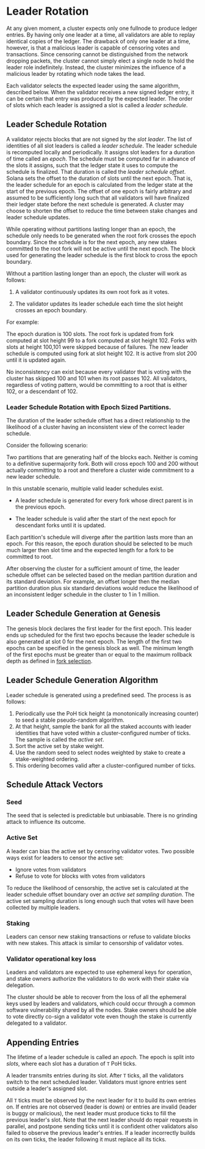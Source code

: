 # Leader Rotation

At any given moment, a cluster expects only one fullnode to produce ledger
entries. By having only one leader at a time, all validators are able to replay
identical copies of the ledger. The drawback of only one leader at a time,
however, is that a malicious leader is capable of censoring votes and
transactions. Since censoring cannot be distinguished from the network dropping
packets, the cluster cannot simply elect a single node to hold the leader role
indefinitely. Instead, the cluster minimizes the influence of a malicious
leader by rotating which node takes the lead.

Each validator selects the expected leader using the same algorithm, described
below. When the validator receives a new signed ledger entry, it can be certain
that entry was produced by the expected leader.  The order of slots which each
leader is assigned a slot is called a *leader schedule*.

## Leader Schedule Rotation

A validator rejects blocks that are not signed by the *slot leader*.  The list
of identities of all slot leaders is called a *leader schedule*. The leader
schedule is recomputed locally and periodically. It assigns slot leaders for a
duration of time called an _epoch_. The schedule must be computed far in advance
of the slots it assigns, such that the ledger state it uses to compute the
schedule is finalized. That duration is called the *leader schedule offset*.
Solana sets the offset to the duration of slots until the next epoch. That is,
the leader schedule for an epoch is calculated from the ledger state at the
start of the previous epoch. The offset of one epoch is fairly arbitrary and
assumed to be sufficiently long such that all validators will have finalized
their ledger state before the next schedule is generated. A cluster may choose
to shorten the offset to reduce the time between stake changes and leader
schedule updates.

While operating without partitions lasting longer than an epoch, the schedule
only needs to be generated when the root fork crosses the epoch boundary.  Since
the schedule is for the next epoch, any new stakes committed to the root fork
will not be active until the next epoch.  The block used for generating the
leader schedule is the first block to cross the epoch boundary.

Without a partition lasting longer than an epoch, the cluster will work as
follows:

1. A validator continuously updates its own root fork as it votes.

2. The validator updates its leader schedule each time the slot height crosses
an epoch boundary.

For example:

The epoch duration is 100 slots. The root fork is updated from fork computed at
slot height 99 to a fork computed at slot height 102. Forks with slots at height
100,101 were skipped because of failures.  The new leader schedule is computed
using fork at slot height 102.  It is active from slot 200 until it is updated
again.

No inconsistency can exist because every validator that is voting with the
cluster has skipped 100 and 101 when its root passes 102.  All validators,
regardless of voting pattern, would be committing to a root that is either 102,
or a descendant of 102.

### Leader Schedule Rotation with Epoch Sized Partitions.

The duration of the leader schedule offset has a direct relationship to the
likelihood of a cluster having an inconsistent view of the correct leader
schedule.

Consider the following scenario:

Two partitions that are generating half of the blocks each.  Neither is coming
to a definitive supermajority fork.  Both will cross epoch 100 and 200 without
actually committing to a root and therefore a cluster wide commitment to a new
leader schedule.

In this unstable scenario, multiple valid leader schedules exist.

* A leader schedule is generated for every fork whose direct parent is in the
previous epoch.

* The leader schedule is valid after the start of the next epoch for descendant
forks until it is updated.

Each partition's schedule will diverge after the partition lasts more than an
epoch.  For this reason, the epoch duration should be selected to be much much
larger then slot time and the expected length for a fork to be committed to
root.

After observing the cluster for a sufficient amount of time, the leader schedule
offset can be selected based on the median partition duration and its standard
deviation.  For example, an offset longer then the median partition duration
plus six standard deviations would reduce the likelihood of an inconsistent
ledger schedule in the cluster to 1 in 1 million.
 
## Leader Schedule Generation at Genesis

The genesis block declares the first leader for the first epoch.  This leader
ends up scheduled for the first two epochs because the leader schedule is also
generated at slot 0 for the next epoch.  The length of the first two epochs can
be specified in the genesis block as well.  The minimum length of the first
epochs must be greater than or equal to the maximum rollback depth as defined in
[fork selection](fork-selection.md).

## Leader Schedule Generation Algorithm

Leader schedule is generated using a predefined seed.  The process is as follows:

1. Periodically use the PoH tick height (a monotonically increasing counter) to
   seed a stable pseudo-random algorithm.
2. At that height, sample the bank for all the staked accounts with leader
   identities that have voted within a cluster-configured number of ticks. The
   sample is called the *active set*.
3. Sort the active set by stake weight.
4. Use the random seed to select nodes weighted by stake to create a
   stake-weighted ordering.
5. This ordering becomes valid after a cluster-configured number of ticks.

## Schedule Attack Vectors

### Seed

The seed that is selected is predictable but unbiasable.  There is no grinding
attack to influence its outcome. 

### Active Set

A leader can bias the active set by censoring validator votes.  Two possible
ways exist for leaders to censor the active set:

* Ignore votes from validators 
* Refuse to vote for blocks with votes from validators

To reduce the likelihood of censorship, the active set is calculated at the
leader schedule offset boundary over an *active set sampling duration*. The
active set sampling duration is long enough such that votes will have been
collected by multiple leaders.

### Staking

Leaders can censor new staking transactions or refuse to validate blocks with
new stakes.  This attack is similar to censorship of validator votes.

### Validator operational key loss

Leaders and validators are expected to use ephemeral keys for operation, and
stake owners authorize the validators to do work with their stake via
delegation.

The cluster should be able to recover from the loss of all the ephemeral keys
used by leaders and validators, which could occur through a common software
vulnerability shared by all the nodes.  Stake owners should be able to vote
directly co-sign a validator vote even though the stake is currently delegated
to a validator.

## Appending Entries

The lifetime of a leader schedule is called an *epoch*. The epoch is split into
*slots*, where each slot has a duration of `T` PoH ticks.

A leader transmits entries during its slot.  After `T` ticks, all the
validators switch to the next scheduled leader. Validators must ignore entries
sent outside a leader's assigned slot.

All `T` ticks must be observed by the next leader for it to build its own
entries on. If entries are not observed (leader is down) or entries are invalid
(leader is buggy or malicious), the next leader must produce ticks to fill the
previous leader's slot. Note that the next leader should do repair requests in
parallel, and postpone sending ticks until it is confident other validators
also failed to observe the previous leader's entries. If a leader incorrectly
builds on its own ticks, the leader following it must replace all its ticks.

